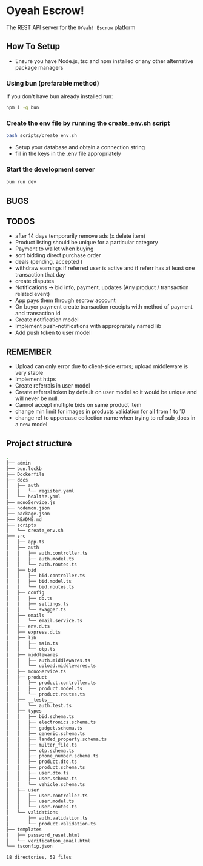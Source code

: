 # Oyeah Escrow!

The REST API server for the `OYeah! Escrow` platform

## How To Setup

- Ensure you have Node.js, tsc and npm installed or any other alternative package managers

### Using bun (prefarable method)

If you don't have bun already installed run:

```sh
npm i -g bun
```

### Create the env file by running the create_env.sh script

```sh
bash scripts/create_env.sh
```

- Setup your database and obtain a connection string
- fill in the keys in the .env file appropriately

### Start the development server

```sh
bun run dev
```

## BUGS

## TODOS
- after 14 days temporarily remove ads (x delete item)
- Product listing should be unique for a particular category
- Payment to wallet when buying
- sort bidding direct purchase order
- deals (pending, accepted )
- withdraw earnings if referred user is active and if referr has at least one transaction that day
- create disputes
- Notifications -> bid info, payment, updates (Any product / transaction related event)
- App pays them through escrow account
- On buyer payment create transaction receipts with method of payment and transaction id
- Create notification model
- Implement push-notifications with appropraitely named lib
- Add push token to user model

## REMEMBER
- Upload can only error due to client-side errors; upload middleware is very stable
- Implement https
- Create referrals in user model
- Create referral token by default on user model so it would be unique and will never be null.
- Cannot accept multiple bids on same product item
- change min limit for images in products validation for all from 1 to 10
- change ref to uppercase collection name when trying to ref sub_docs in a new model

## Project structure

```sh
.
├── admin
├── bun.lockb
├── Dockerfile
├── docs
│   ├── auth
│   │   └── register.yaml
│   └── healthz.yaml
├── monoService.js
├── nodemon.json
├── package.json
├── README.md
├── scripts
│   └── create_env.sh
├── src
│   ├── app.ts
│   ├── auth
│   │   ├── auth.controller.ts
│   │   ├── auth.model.ts
│   │   └── auth.routes.ts
│   ├── bid
│   │   ├── bid.controller.ts
│   │   ├── bid.model.ts
│   │   └── bid.routes.ts
│   ├── config
│   │   ├── db.ts
│   │   ├── settings.ts
│   │   └── swagger.ts
│   ├── emails
│   │   └── email.service.ts
│   ├── env.d.ts
│   ├── express.d.ts
│   ├── lib
│   │   ├── main.ts
│   │   └── otp.ts
│   ├── middlewares
│   │   ├── auth.middlewares.ts
│   │   └── upload.middlewares.ts
│   ├── monoService.ts
│   ├── product
│   │   ├── product.controller.ts
│   │   ├── product.model.ts
│   │   └── product.routes.ts
│   ├── __tests__
│   │   └── auth.test.ts
│   ├── types
│   │   ├── bid.schema.ts
│   │   ├── electronics.schema.ts
│   │   ├── gadget.schema.ts
│   │   ├── generic.schema.ts
│   │   ├── landed_property.schema.ts
│   │   ├── multer_file.ts
│   │   ├── otp.schema.ts
│   │   ├── phone_number.schema.ts
│   │   ├── product.dto.ts
│   │   ├── product.schema.ts
│   │   ├── user.dto.ts
│   │   ├── user.schema.ts
│   │   └── vehicle.schema.ts
│   ├── user
│   │   ├── user.controller.ts
│   │   ├── user.model.ts
│   │   └── user.routes.ts
│   └── validations
│       ├── auth.validation.ts
│       └── product.validation.ts
├── templates
│   ├── password_reset.html
│   └── verification_email.html
└── tsconfig.json

18 directories, 52 files
```
